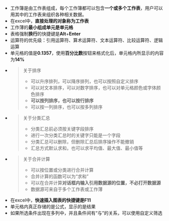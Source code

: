 - 工作簿是由工作表组成，每个工作簿都可以包含**一个或多个工作表**，用户可以用其中的工作表来组织各种相关数据。
- 在excel中，**直接处理的对象称为工作表**
- 工作薄的**最小组成单元是单元格**
- 表格强制**换行**的快捷键是**Alt**+**Enter**
- 运算符的优先级：引用运算符、算术运算符、文本运算符、比较运算符、逻辑运算
- 单元格的值是**0.1357**，使用**百分比数**按钮来格式化后，单元格内所显示的内容为**14%**
- > 关于排序
  > 
  > - 可以升序排列，可以降序排列，也可以按照自定义排序
  > - 可以对文本排序，可以对数字排序，也可以对单元格颜色或字体颜色排序
  > - **可以按列排序，也可以按行排序**
  > - 可以按一列排序，也可以按多列排序
- > 关于分类汇总
  > 
  > - 分类汇总前必须按关键字段排序
  > - 进行一次分类汇总时的关键字只能是一个字段
  > - 分类汇总可以删除，但删除汇总后排序操作不能撤销
  > - 汇总方式默认求和，也可以求平均值、最大值、最小值等
- > 关于合并计算
  > 
  > - 可以按位置或分类进行合并计算
  > - 合并计算的函数可以为“求和”
  > - 可以在合并计算**对话框内输入引用数据源的位置，不必打开数据源**
  > - 数据源可来自于多个工作表或工作薄
- 在excel中，**快速插入图表的快捷键是F11**
- 单元格内真正存储的是公式，显示的是结果
- 如果所选条件出现在多列中，并且条件间有“与”的关系，可以使用自定义筛选
  
  